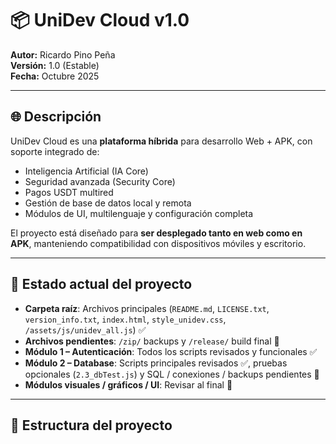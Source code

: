 # 📦 UniDev Cloud v1.0

**Autor:** Ricardo Pino Peña  
**Versión:** 1.0 (Estable)  
**Fecha:** Octubre 2025  

---

## 🌐 Descripción

UniDev Cloud es una **plataforma híbrida** para desarrollo Web + APK, con soporte integrado de:

- Inteligencia Artificial (IA Core)  
- Seguridad avanzada (Security Core)  
- Pagos USDT multired  
- Gestión de base de datos local y remota  
- Módulos de UI, multilenguaje y configuración completa  

El proyecto está diseñado para **ser desplegado tanto en web como en APK**, manteniendo compatibilidad con dispositivos móviles y escritorio.

---

## 📂 Estado actual del proyecto

- **Carpeta raíz**: Archivos principales (`README.md`, `LICENSE.txt`, `version_info.txt`, `index.html`, `style_unidev.css`, `/assets/js/unidev_all.js`) ✅  
- **Archivos pendientes**: `/zip/` backups y `/release/` build final 🔴  
- **Módulo 1 – Autenticación**: Todos los scripts revisados y funcionales ✅  
- **Módulo 2 – Database**: Scripts principales revisados ✅, pruebas opcionales (`2.3_dbTest.js`) y SQL / conexiones / backups pendientes 🔴  
- **Módulos visuales / gráficos / UI**: Revisar al final 🔵  

---

## 📂 Estructura del proyecto

